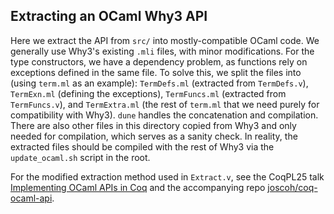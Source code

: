 ## Extracting an OCaml Why3 API

Here we extract the API from `src/` into mostly-compatible OCaml code. We generally use Why3's existing `.mli` files, with minor modifications. For the type constructors, we have a dependency problem, as functions rely on exceptions defined in the same file.
To solve this, we split the files into (using `term.ml` as an example): `TermDefs.ml` (extracted from `TermDefs.v`), `TermExn.ml` (defining the exceptions), `TermFuncs.ml` (extracted from `TermFuncs.v`), and `TermExtra.ml` (the rest of
`term.ml` that we need purely for compatibility with Why3). `dune` handles the concatenation and compilation. There are also other files in this directory copied from Why3 and only needed for compilation, which serves as a sanity check. In reality,
the extracted files should be compiled with the rest of Why3 via the `update_ocaml.sh` script in the root.

For the modified extraction method used in `Extract.v`, see the CoqPL25 talk [Implementing OCaml APIs in Coq](https://www.cs.princeton.edu/~jmc16/docs/CoqOCamlAPI.pdf) 
and the accompanying repo [joscoh/coq-ocaml-api](https://github.com/joscoh/coq-ocaml-api).
